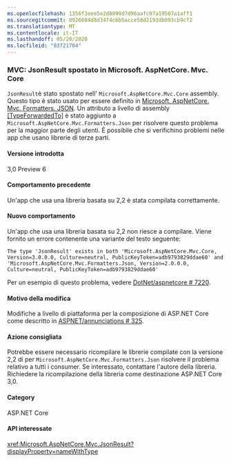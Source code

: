 ```yaml
---
ms.openlocfilehash: 1356f3eee5e2d8090d7d96aafc07a19507a1aff1
ms.sourcegitcommit: 0926684d8d34f4c6b5acce58d2193db093cb9cf2
ms.translationtype: MT
ms.contentlocale: it-IT
ms.lasthandoff: 05/20/2020
ms.locfileid: "83721704"
---
```

### <a name="mvc-jsonresult-moved-to-microsoftaspnetcoremvccore"></a>MVC: JsonResult spostato in Microsoft. AspNetCore. Mvc. Core

`JsonResult`è stato spostato nell' `Microsoft.AspNetCore.Mvc.Core` assembly. Questo tipo è stato usato per essere definito in [Microsoft. AspNetCore. Mvc. Formatters. JSON](https://www.nuget.org/packages/Microsoft.AspNetCore.Mvc.Formatters.Json). Un attributo a livello di assembly [[TypeForwardedTo]](xref:System.Runtime.CompilerServices.TypeForwardedToAttribute) è stato aggiunto a `Microsoft.AspNetCore.Mvc.Formatters.Json` per risolvere questo problema per la maggior parte degli utenti. È possibile che si verifichino problemi nelle app che usano librerie di terze parti.

#### <a name="version-introduced"></a>Versione introdotta

3,0 Preview 6

#### <a name="old-behavior"></a>Comportamento precedente

Un'app che usa una libreria basata su 2,2 è stata compilata correttamente.

#### <a name="new-behavior"></a>Nuovo comportamento

Un'app che usa una libreria basata su 2,2 non riesce a compilare. Viene fornito un errore contenente una variante del testo seguente:

```
The type 'JsonResult' exists in both 'Microsoft.AspNetCore.Mvc.Core, Version=3.0.0.0, Culture=neutral, PublicKeyToken=adb9793829ddae60' and 'Microsoft.AspNetCore.Mvc.Formatters.Json, Version=2.0.0.0, Culture=neutral, PublicKeyToken=adb9793829ddae60'
```

Per un esempio di questo problema, vedere [DotNet/aspnetcore # 7220](https://github.com/dotnet/aspnetcore/issues/7220).

#### <a name="reason-for-change"></a>Motivo della modifica

Modifiche a livello di piattaforma per la composizione di ASP.NET Core come descritto in [ASPNET/annunciations # 325](https://github.com/aspnet/Announcements/issues/325).

#### <a name="recommended-action"></a>Azione consigliata

Potrebbe essere necessario ricompilare le librerie compilate con la versione 2,2 di per `Microsoft.AspNetCore.Mvc.Formatters.Json` risolvere il problema relativo a tutti i consumer. Se interessato, contattare l'autore della libreria. Richiedere la ricompilazione della libreria come destinazione ASP.NET Core 3,0.

#### <a name="category"></a>Category

ASP.NET Core

#### <a name="affected-apis"></a>API interessate

<xref:Microsoft.AspNetCore.Mvc.JsonResult?displayProperty=nameWithType>

<!-- 

#### Affected APIs

`T:Microsoft.AspNetCore.Mvc.JsonResult`

-->
